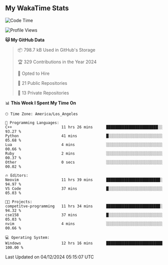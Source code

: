## My WakaTime Stats
<!--START_SECTION:waka-->
![Code Time](http://img.shields.io/badge/Code%20Time-183%20hrs%2057%20mins-blue)

![Profile Views](http://img.shields.io/badge/Profile%20Views-0-blue)

**🐱 My GitHub Data** 

> 📦 798.7 kB Used in GitHub's Storage 
 > 
> 🏆 329 Contributions in the Year 2024
 > 
> 💼 Opted to Hire
 > 
> 📜 21 Public Repositories 
 > 
> 🔑 13 Private Repositories 
 > 
📊 **This Week I Spent My Time On** 

```text
🕑︎ Time Zone: America/Los_Angeles

💬 Programming Languages: 
C++                      11 hrs 26 mins      ███████████████████████░░   93.27 % 
Python                   41 mins             █░░░░░░░░░░░░░░░░░░░░░░░░   05.68 % 
Lua                      4 mins              ░░░░░░░░░░░░░░░░░░░░░░░░░   00.66 % 
Ruby                     2 mins              ░░░░░░░░░░░░░░░░░░░░░░░░░   00.37 % 
Other                    0 secs              ░░░░░░░░░░░░░░░░░░░░░░░░░   00.02 % 

🔥 Editors: 
Neovim                   11 hrs 39 mins      ████████████████████████░   94.97 % 
VS Code                  37 mins             █░░░░░░░░░░░░░░░░░░░░░░░░   05.03 % 

🐱‍💻 Projects: 
competitve-programming   11 hrs 34 mins      ████████████████████████░   94.32 % 
cse158                   37 mins             █░░░░░░░░░░░░░░░░░░░░░░░░   05.03 % 
nvim                     4 mins              ░░░░░░░░░░░░░░░░░░░░░░░░░   00.66 % 

💻 Operating System: 
Windows                  12 hrs 16 mins      █████████████████████████   100.00 % 
```


 Last Updated on 04/12/2024 05:15:07 UTC
<!--END_SECTION:waka-->
